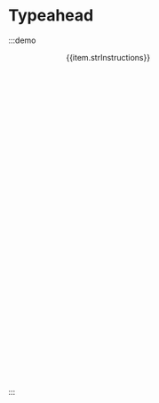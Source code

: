 # Typeahead

:::demo
<div style="min-height:600px">
	<typeahead query-url="https://www.themealdb.com/api/json/v1/1/search.php" query-key="s" label-key="strMeal" array-key="meals" @selected="selected" class="mb-4"/>
	<media v-for="item in selectedItems" :title="item.strMeal" class="mb-4">
		<img slot="media" :src="item.strMealThumb" width="100" :alt="item.strMeal"  class="mr-3">
		{{item.strInstructions}}
	</media>	
</div>
:::

<script>
export default {
	data () {
  	return {
    	selectedItems:[],
  	}
  },
  methods:{
		selected(item){
			this.selectedItems.push(item)
		},
		selectedMeme(item){
			this.selectedMemes.push(item)
		}
  }
}
</script>